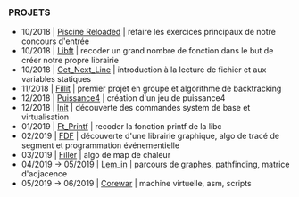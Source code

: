 ### PROJETS

* 10/2018 | <a href="piscine-reloaded/">Piscine Reloaded</a> | refaire les exercices principaux de notre concours d'entrée
* 10/2018 | <a href="libft/">Libft</a> | recoder un grand nombre de fonction dans le but de créer notre propre librairie
* 10/2018 | <a href="gnl/">Get_Next_Line</a> | introduction à la lecture de fichier et aux variables statiques
* 11/2018 | <a href="fillit/">Fillit</a> | premier projet en groupe et algorithme de backtracking
* 12/2018 | <a href="p4/">Puissance4</a> | création d'un jeu de puissance4
* 12/2018 | <a href="init/">Init</a> | découverte des commandes system de base et virtualisation
* 01/2019 | <a href="ft_printf/">Ft_Printf</a> | recoder la fonction printf de la libc
* 02/2019 | <a href="fdf/">FDF</a> | découverte d'une librairie graphique, algo de tracé de segment et programmation événementielle
* 03/2019 | <a href="filler/">Filler</a> | algo de map de chaleur
* 04/2019 -> 05/2019 | <a href="lem_in/">Lem_in</a> | parcours de graphes, pathfinding, matrice d'adjacence
* 05/2019 -> 06/2019 | <a href="corewar/">Corewar</a> | machine virtuelle, asm, scripts
